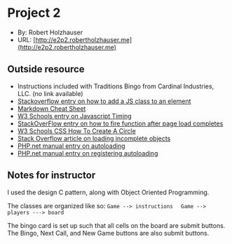 # Project 2
+ By: Robert Holzhauser
+ URL: [http://e2p2.robertholzhauser.me](http://e2p2.robertholzhauser.me)

## Outside resource
+ Instructions included with Traditions Bingo from Cardinal Industries, LLC. (no link available)  
+ [Stackoverflow entry on how to add a JS class to an element](https://stackoverflow.com/questions/507138/how-to-add-a-class-to-a-given-element)
+ [Markdown Cheat Sheet](https://www.markdownguide.org/cheat-sheet/)
+ [W3 Schools entry on Javascript Timing](https://www.w3schools.com/js/js_timing.asp)
+ [StackOverFlow entry on how to fire function after page load completes](https://stackoverflow.com/questions/11936816/execute-function-after-complete-page-load)
+ [W3 Schools CSS How To Create A Circle](https://www.w3schools.com/howto/howto_css_circles.asp)
+ [Stack Overflow article on loading incomplete objects](https://stackoverflow.com/questions/1055728/php-session-with-an-incomplete-object)
+ [PHP.net manual entry on autoloading](https://www.php.net/manual/en/language.oop5.autoload.php)
+ [PHP.net manual entry on registering autoloading](https://www.php.net/manual/en/function.spl-autoload-register.php)


## Notes for instructor
I used the design C pattern, along with Object Oriented Programming.  

The classes are organized like so:
`
Game --> instructions  
`
`
Game --> players ---> board
`

The bingo card is set up such that all cells on the board are submit buttons.
The Bingo, Next Call, and New Game buttons are also submit buttons. 